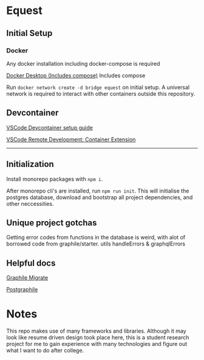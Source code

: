 # Equest

## Initial Setup

### Docker

Any docker installation including docker-compose is required

[Docker Desktop (Includes compose)](https://www.docker.com/products/docker-desktop) Includes compose

Run `docker network create -d bridge equest` on initial setup. A universal network is required to interact with other containers outside this repository.

## Devcontainer

[VSCode Devcontainer setup guide](https://code.visualstudio.com/docs/remote/containers)

[VSCode Remote Development: Container Extension](https://marketplace.visualstudio.com/items?itemName=ms-vscode-remote.remote-containers)

---

## Initialization

Install monorepo packages with `npm i`.

After monorepo cli's are installed, run `npm run init`. This will initialise the postgres database, download and bootstrap all project dependencies, and other neccessities.

## Unique project gotchas

Getting error codes from functions in the database is weird, with alot of borrowed code from graphile/starter. utils handleErrors & graphqlErrors

## Helpful docs

[Graphile Migrate](https://github.com/graphile/migrate)

[Postgraphile](https://www.graphile.org/postgraphile/introduction/)

# Notes

This repo makes use of many frameworks and libraries. Although it may look like resume driven design took place here, this is a student research project for me to gain experience with many technologies and figure out what I want to do after college.
